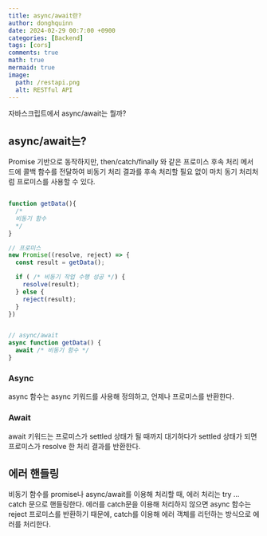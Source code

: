 ```yaml
---
title: async/await란?
author: donghquinn
date: 2024-02-29 00:7:00 +0900
categories: [Backend]
tags: [cors]
comments: true
math: true
mermaid: true
image:
  path: /restapi.png
  alt: RESTful API
---
```


자바스크립트에서 async/await는 뭘까?

## async/await는?

Promise 기반으로 동작하지만, then/catch/finally 와 같은 프로미스 후속 처리 메서드에 콜백 함수를 전달하여
비동기 처리 결과를 후속 처리할 필요 없이 마치 동기 처리처럼 프로미스를 사용할 수 있다.

```js

function getData(){
  /*
  비동기 함수
  */
}

// 프로미스
new Promise((resolve, reject) => {
  const result = getData();

  if ( /* 비동기 작업 수행 성공 */) {
    resolve(result);
  } else {
    reject(result);
  }
})


// async/await
async function getData() {
  await /* 비동기 함수 */
}
```

### Async

async 함수는 async 키워드를 사용해 정의하고, 언제나 프로미스를 반환한다.

### Await

await 키워드는 프로미스가 settled 상태가 될 때까지 대기하다가 settled 상태가 되면 프로미스가 resolve 한 처리 결과를 반환한다.

## 에러 핸들링

비동기 함수를 promise나 async/await를 이용해 처리할 때, 에러 처리는 try ... catch 문으로 핸들링한다.
에러를 catch문을 이용해 처리하지 않으면 async 함수는 reject 프로미스를 반환하기 때문에, catch를 이용해 에러 객체를 리턴하는 방식으로 에러를 처리한다.
